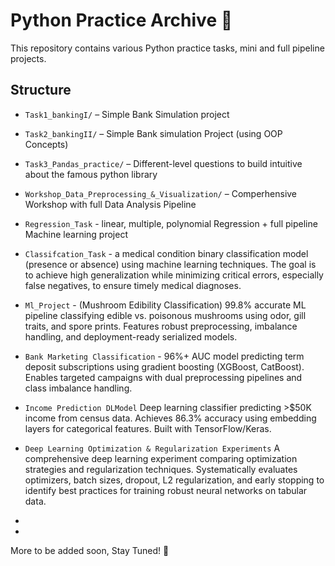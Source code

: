 # Python Practice Archive 🐍

This repository contains various Python practice tasks, mini and full pipeline projects.

## Structure

- `Task1_bankingI/` – Simple Bank Simulation project

- `Task2_bankingII/` – Simple Bank simulation Project (using OOP Concepts)

- `Task3_Pandas_practice/` – Different-level questions to build intuitive about the famous python library

- `Workshop_Data_Preprocessing_&_Visualization/` – Comperhensive Workshop with full Data Analysis Pipeline

- `Regression_Task` - linear, multiple, polynomial Regression + full pipeline Machine learning project

- `Classifcation_Task` -
 a medical condition binary classification model (presence or absence) using machine learning techniques. The goal is to achieve high generalization while minimizing critical errors, especially false negatives, to ensure timely medical diagnoses. 

- `Ml_Project` - (Mushroom Edibility Classification) 
99.8% accurate ML pipeline classifying edible vs. poisonous mushrooms using odor, gill traits, and spore prints. Features robust preprocessing, imbalance handling, and deployment-ready serialized models.

- `Bank Marketing Classification` - 
96%+ AUC model predicting term deposit subscriptions using gradient boosting (XGBoost, CatBoost). Enables targeted campaigns with dual preprocessing pipelines and class imbalance handling.

- `Income Prediction DLModel` 
Deep learning classifier predicting >$50K income from census data. Achieves 86.3% accuracy using embedding layers for categorical features. Built with TensorFlow/Keras.

- `Deep Learning Optimization & Regularization Experiments`
A comprehensive deep learning experiment comparing optimization strategies and regularization techniques. Systematically evaluates optimizers, batch sizes, dropout, L2 regularization, and early stopping to identify best practices for training robust neural networks on tabular data.

-

-

More to be added soon, 
Stay Tuned! 🚀


